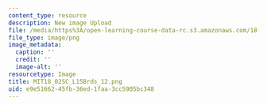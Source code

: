 ```yaml
---
content_type: resource
description: New image Upload
file: /media/https%3A/open-learning-course-data-rc.s3.amazonaws.com/18-02sc-multivariable-calculus-fall-2010/e9e5166245fb36ed1faa3cc5905bc348_MIT18_02SC_L15Brds_12.png
file_type: image/png
image_metadata:
  caption: ''
  credit: ''
  image-alt: ''
resourcetype: Image
title: MIT18_02SC_L15Brds_12.png
uid: e9e51662-45fb-36ed-1faa-3cc5905bc348
---
```

